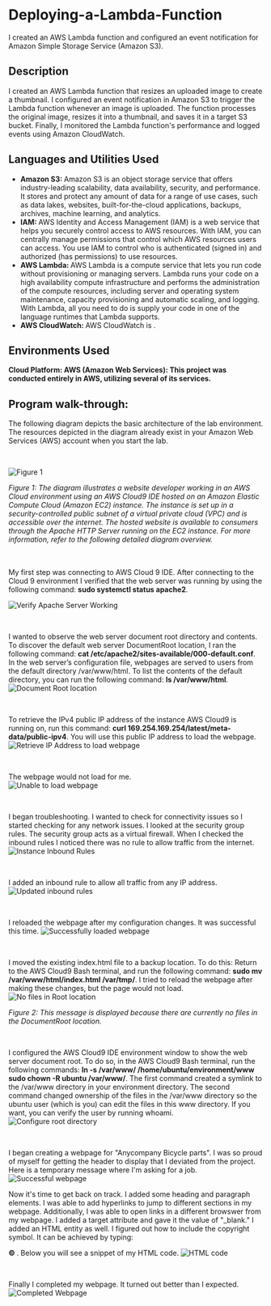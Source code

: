# Deploying-a-Lambda-Function
I created an AWS Lambda function and configured an event notification for Amazon Simple Storage Service (Amazon S3).


<h2>Description</h2>
I created an AWS Lambda function that resizes an uploaded image to create a thumbnail. I configured an event notification in Amazon S3 to trigger the Lambda function whenever an image is uploaded. The function processes the original image, resizes it into a thumbnail, and saves it in a target S3 bucket. Finally, I monitored the Lambda function's performance and logged events using Amazon CloudWatch.<br />

<h2>Languages and Utilities Used</h2>

- <b> Amazon S3: </b> Amazon S3 is an object storage service that offers industry-leading scalability, data availability, security, and performance. It stores and protect any amount of data for a range of use cases, such as data lakes, websites, built-for-the-cloud applications, backups, archives, machine learning, and analytics.
- <b> IAM: </b> AWS Identity and Access Management (IAM) is a web service that helps you securely control access to AWS resources. With IAM, you can centrally manage permissions that control which AWS resources users can access. You use IAM to control who is authenticated (signed in) and authorized (has permissions) to use resources.
- <b>AWS Lambda: </b> AWS Lambda is a compute service that lets you run code without provisioning or managing servers. Lambda runs your code on a high availability compute infrastructure and performs the administration of the compute resources, including server and operating system maintenance, capacity provisioning and automatic scaling, and logging. With Lambda, all you need to do is supply your code in one of the language runtimes that Lambda supports.
- <b>AWS CloudWatch: </b> AWS CloudWatch is .

<h2>Environments Used </h2>

 <b>Cloud Platform:
AWS (Amazon Web Services): This project was conducted entirely in AWS, utilizing several of its services.
</b> 
<h2>Program walk-through:</h2>

<p align="center">

The following diagram depicts the basic architecture of the lab environment. The resources depicted in the diagram already exist in your Amazon Web Services (AWS) account when you start the lab.

 <br/>
 
![Figure 1](https://github.com/user-attachments/assets/a04afe38-bd83-4a8c-9480-0f03c0caffd5)

<i>Figure 1: The diagram illustrates a website developer working in an AWS Cloud environment using an AWS Cloud9 IDE hosted on an Amazon Elastic Compute Cloud (Amazon EC2) instance. The instance is set up in a security-controlled public subnet of a virtual private cloud (VPC) and is accessible over the internet. The hosted website is available to consumers through the Apache HTTP Server running on the EC2 instance. For more information, refer to the following detailed diagram overview.</i>
<br />
<br />
<br />


My first step was connecting to AWS Cloud 9 IDE. After connecting to the Cloud 9 environment I verified that the web server was running by using the following command: <b> sudo systemctl status apache2</b>.

![Verify Apache Server Working](https://github.com/user-attachments/assets/bbe078dc-6376-4ec1-b8ba-84799b14f32f)



<br />

I wanted to observe the web server document root directory and contents. To discover the default web server DocumentRoot location, I ran the following command: <b> cat /etc/apache2/sites-available/000-default.conf</b>. In the web server’s configuration file, webpages are served to users from the default directory /var/www/html. To list the contents of the default directory,  you can run the following command: <b> ls /var/www/html</b>.
![Document Root location](https://github.com/user-attachments/assets/22448fd9-25f4-4fc7-a62f-d047cca98a92)



<br />

To retrieve the IPv4 public IP address of the instance AWS Cloud9 is running on, run this command: <b> curl 169.254.169.254/latest/meta-data/public-ipv4</b>. You will use this public IP address to load the webpage.
![Retrieve IP Address to load webpage](https://github.com/user-attachments/assets/81c30c1b-7eab-4a6d-a354-a4473d678f22)



<br />

The webpage would not load for me.
 <br/>
![Unable to load webpage](https://github.com/user-attachments/assets/fc3791eb-6776-4385-bcfb-fe2fc6ef6105)



<br />

I began troubleshooting. I wanted to check for connectivity issues so I started checking for any network issues. I looked at the security group rules. The security group acts as a virtual firewall. When I checked the inbound rules I noticed there was no rule to allow traffic from the internet.
![Instance Inbound Rules](https://github.com/user-attachments/assets/b47ef338-c2e4-45ba-91b6-75e97eb0e990)


<br />

I added an inbound rule to allow all traffic from any IP address.
![Updated inbound rules](https://github.com/user-attachments/assets/0e8f4572-969a-4639-bbe2-6a8d6c3bc345)



<br />

I reloaded the webpage after my configuration changes. It was successful this time.
![Successfully loaded webpage](https://github.com/user-attachments/assets/0947084f-eea7-4eee-939e-ad14f1f82cc2)


<br />

I moved the existing index.html file to a backup location. To do this: Return to the AWS Cloud9 Bash terminal, and run the following command: <b> sudo mv /var/www/html/index.html /var/tmp/</b>.
I tried to reload the webpage after making these changes, but the page would not load.
![No files in Root location](https://github.com/user-attachments/assets/92144ab3-8f4b-4fc0-a23a-547ecd74b64a)

<i>Figure 2: This message is displayed because there are currently no files in the DocumentRoot location.</i>


<br />

I configured the AWS Cloud9 IDE environment window to show the web server document root. To do so, in the AWS Cloud9 Bash terminal, run the following commands: <b> ln -s /var/www/ /home/ubuntu/environment/www
sudo chown -R ubuntu /var/www/</b>.  The first command created a symlink to the /var/www directory in your environment directory. The second command changed ownership of the files in the /var/www directory so the ubuntu user (which is you) can edit the files in this www directory. If you want, you can verify the user by running whoami.
![Configure root directory](https://github.com/user-attachments/assets/a2bd39a4-98ff-488f-807f-0b75c87e2a58)


<br />

I began creating a <span zeum4c20="PR_1_0" data-ddnwab="PR_1_0" aria-invalid="grammar" class="Lm ng">webpage</span> for "Anycompany Bicycle parts". I was so proud of myself for getting the header to display that I deviated from the project. Here is a temporary message where I'm asking for a job.
![Successful webpage](https://github.com/user-attachments/assets/576b59f4-0434-4933-a737-fcd9fbcef71a)


Now it's time to get back on track. I added some heading and paragraph elements. I was able to add hyperlinks to jump to different sections in my webpage. Additionally, I was able to open links in a different <span zeum4c20="PR_2_0" data-ddnwab="PR_2_0" aria-invalid="spelling" class="LI ng">browswer</span> from my webpage. I added a target attribute and gave it the value of "_blank." I added an HTML entity as well. I figured out how to include the copyright symbol. It can be achieved by typing: <b><p>&copy; </b>. Below you will see a snippet of my HTML code.
![HTML code](https://github.com/user-attachments/assets/be5b5706-5f3a-43f1-a119-17471606231e)


<br />

Finally I completed my webpage. It turned out better than I expected.
![Completed Webpage](https://github.com/user-attachments/assets/de1a58fb-1875-431d-a32f-35b14e18a029)

<br/>

